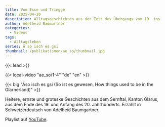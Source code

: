 ```yaml
---
title: Vum Esse und Tringge
date: 2025-04-20
description: Alltagsgeschichten aus der Zeit des Übergangs vom 19. ins 20. Jahrhundert
author: Adelheid Baumartner
categories:
  - Videos
tags:
  - Alltagsleben
series: Ä so isch es gsi
thumbnail: /publikationen/ae_so/thumbnail.jpg
---
```


{{< lead >}}

{{< local-video "ae_so/1-4" "de" "en" >}}

{{< big "Äso isch es gsi (So ist es gewesen, How things used to be in the Glarnerland)" >}}

Heitere, ernste und groteske Geschichten aus dem Sernftal, Kanton
Glarus, aus dem Ende des 19. und Anfang des 20. Jahrhunderts. Erzählt
in Schweizerdeutsch von Adelheid Baumgartner.

Playlist auf [YouTube](https://www.youtube.com/watch?v=Gv3gvmMY-Gc&list=PL5t_kkYtedKSfJzmelLbRK-zIYjDBGD7r&ab_channel=OGVEngi).
